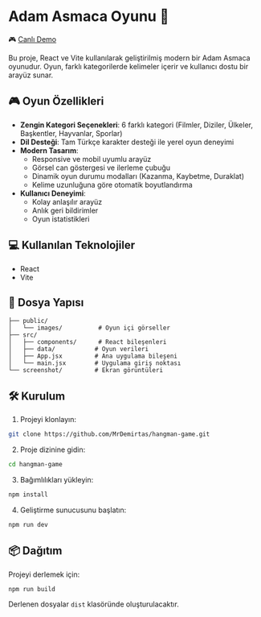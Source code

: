 # Adam Asmaca Oyunu 🎯

🎮 [Canlı Demo](https://hangman-game-liart-three.vercel.app/)

Bu proje, React ve Vite kullanılarak geliştirilmiş modern bir Adam Asmaca oyunudur. Oyun, farklı kategorilerde kelimeler içerir ve kullanıcı dostu bir arayüz sunar.

## 🎮 Oyun Özellikleri

- **Zengin Kategori Seçenekleri**: 6 farklı kategori (Filmler, Diziler, Ülkeler, Başkentler, Hayvanlar, Sporlar)
- **Dil Desteği**: Tam Türkçe karakter desteği ile yerel oyun deneyimi
- **Modern Tasarım**:
  - Responsive ve mobil uyumlu arayüz
  - Görsel can göstergesi ve ilerleme çubuğu
  - Dinamik oyun durumu modalları (Kazanma, Kaybetme, Duraklat)
  - Kelime uzunluğuna göre otomatik boyutlandırma
- **Kullanıcı Deneyimi**:
  - Kolay anlaşılır arayüz
  - Anlık geri bildirimler
  - Oyun istatistikleri

## 💻 Kullanılan Teknolojiler

- React
- Vite

## 📁 Dosya Yapısı

```
├── public/
│   └── images/          # Oyun içi görseller
├── src/
│   ├── components/      # React bileşenleri
│   ├── data/           # Oyun verileri
│   ├── App.jsx         # Ana uygulama bileşeni
│   └── main.jsx        # Uygulama giriş noktası
└── screenshot/         # Ekran görüntüleri
```

## 🛠️ Kurulum

1. Projeyi klonlayın:

```bash
git clone https://github.com/MrDemirtas/hangman-game.git
```

2. Proje dizinine gidin:

```bash
cd hangman-game
```

3. Bağımlılıkları yükleyin:

```bash
npm install
```

4. Geliştirme sunucusunu başlatın:

```bash
npm run dev
```

## 📦 Dağıtım

Projeyi derlemek için:

```bash
npm run build
```

Derlenen dosyalar `dist` klasöründe oluşturulacaktır.
